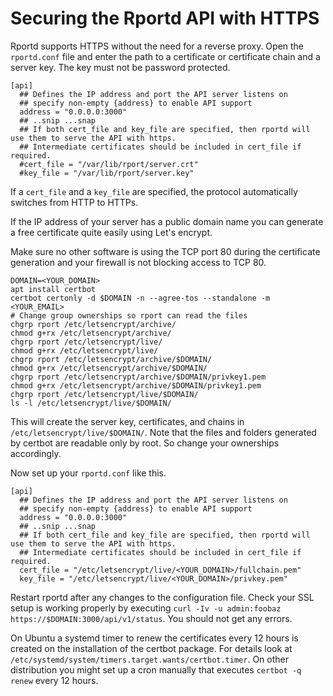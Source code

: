 # Securing the Rportd API with HTTPS
Rportd supports HTTPS without the need for a reverse proxy.
Open the `rportd.conf` file and enter the path to a certificate or certificate chain and a server key. The key must not be password protected.

```
[api]
  ## Defines the IP address and port the API server listens on
  ## specify non-empty {address} to enable API support
  address = "0.0.0.0:3000"
  ## ..snip ...snap
  ## If both cert_file and key_file are specified, then rportd will use them to serve the API with https.
  ## Intermediate certificates should be included in cert_file if required.
  #cert_file = "/var/lib/rport/server.crt"
  #key_file = "/var/lib/rport/server.key"
```
If a `cert_file` and a `key_file` are specified, the protocol automatically switches from HTTP to HTTPs.

If the IP address of your server has a public domain name you can generate a free certificate quite easily using Let's encrypt. 

Make sure no other software is using the TCP port 80 during the certificate generation and your firewall is not blocking access to TCP 80.

```
DOMAIN=<YOUR_DOMAIN>
apt install certbot
certbot certonly -d $DOMAIN -n --agree-tos --standalone -m <YOUR_EMAIL>
# Change group ownerships so rport can read the files
chgrp rport /etc/letsencrypt/archive/
chmod g+rx /etc/letsencrypt/archive/
chgrp rport /etc/letsencrypt/live/
chmod g+rx /etc/letsencrypt/live/
chgrp rport /etc/letsencrypt/archive/$DOMAIN/
chmod g+rx /etc/letsencrypt/archive/$DOMAIN/
chgrp rport /etc/letsencrypt/archive/$DOMAIN/privkey1.pem
chmod g+rx /etc/letsencrypt/archive/$DOMAIN/privkey1.pem
chgrp rport /etc/letsencrypt/live/$DOMAIN/
ls -l /etc/letsencrypt/live/$DOMAIN/
```

This will create the server key, certificates, and chains in `/etc/letsencrypt/live/$DOMAIN/`.
Note that the files and folders generated by certbot are readable only by root. So change your ownerships accordingly.

Now set up your `rportd.conf` like this.

```
[api]
  ## Defines the IP address and port the API server listens on
  ## specify non-empty {address} to enable API support
  address = "0.0.0.0:3000"
  ## ..snip ...snap
  ## If both cert_file and key_file are specified, then rportd will use them to serve the API with https.
  ## Intermediate certificates should be included in cert_file if required.
  cert_file = "/etc/letsencrypt/live/<YOUR_DOMAIN>/fullchain.pem"
  key_file = "/etc/letsencrypt/live/<YOUR_DOMAIN>/privkey.pem"
```

Restart rportd after any changes to the configuration file. Check your SSL setup is working properly by executing `curl -Iv -u admin:foobaz https://$DOMAIN:3000/api/v1/status`. You should not get any errors.

On Ubuntu a systemd timer to renew the certificates every 12 hours is created on the installation of the certbot package. For details look at `/etc/systemd/system/timers.target.wants/certbot.timer`. On other distribution you might set up a cron manually that executes `certbot -q renew` every 12 hours.